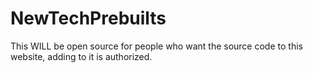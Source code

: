 # NewTechPrebuilts
This WILL be open source for people who want the source code to this website, adding to it is authorized.
